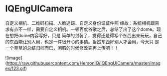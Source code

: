 # IQEngUICamera
自定义相机、二维码扫描、人脸追踪、自定义身份证证件照
缘故：系统相机跟需求有点不一样，需要自定义相机。一顿百度谷歌之后，总结了出了这个dome。现在想把dome内容写好，只是
简单的封装了，觉得还是得写个东西出来玩玩，自己的东西能让别人用，也是一件很开心的事情。当然东西好别人才会用，今天只
是一个草草的总结归档而已，闲暇的时候修改完再上传吧！！

![image] (https://raw.githubusercontent.com/HersonIQ/IQEngUICamera/master/images/123.gif)
